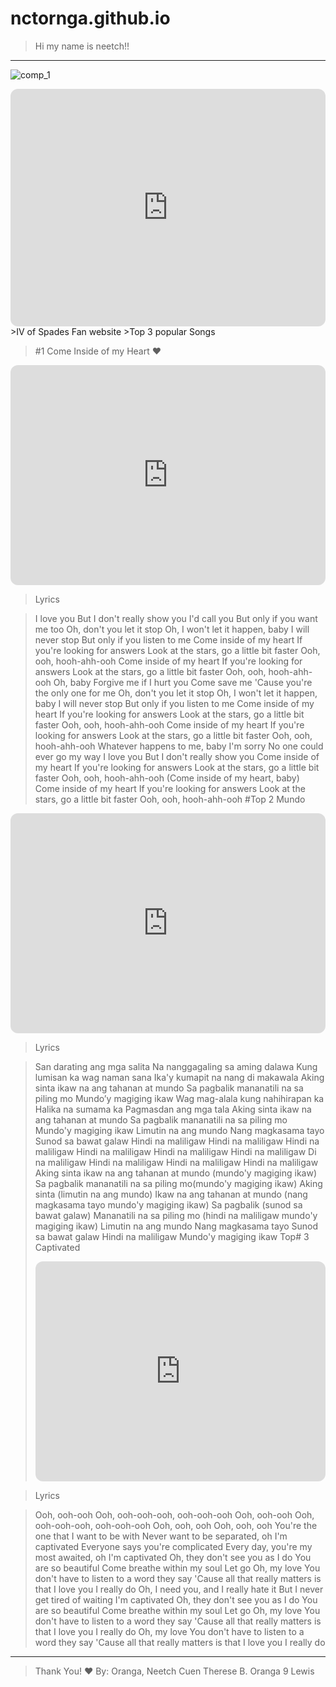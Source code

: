 # nctornga.github.io
> Hi my name is neetch!!
---

![comp_1](https://user-images.githubusercontent.com/118234317/203186153-b89eb3cc-95a8-4fd2-bb86-c10338eaff04.jpg)


<iframe style="border-radius:12px" src="https://open.spotify.com/embed/artist/4k9wp4ipHdA1bu1T4x1ZTG?utm_source=generator" width="100%" height="380" frameBorder="0" allowfullscreen="" allow="autoplay; clipboard-write; encrypted-media; fullscreen; picture-in-picture" loading="lazy"></iframe>
 >IV of Spades Fan website
 >Top 3 popular Songs 
 
 >#1 Come Inside of my Heart ❤
 <iframe style="border-radius:12px" src="https://open.spotify.com/embed/track/3Eb5sztvEMa0Mqnb8DUAlU?utm_source=generator" width="100%" height="352" frameBorder="0" allowfullscreen="" allow="autoplay; clipboard-write; encrypted-media; fullscreen; picture-in-picture" loading="lazy"></iframe>
 
>Lyrics

>I love you
But I don't really show you
I'd call you
But only if you want me too
Oh, don't you let it stop
Oh, I won't let it happen, baby
I will never stop
But only if you listen to me
Come inside of my heart
If you're looking for answers
Look at the stars, go a little bit faster
Ooh, ooh, hooh-ahh-ooh
Come inside of my heart
If you're looking for answers
Look at the stars, go a little bit faster
Ooh, ooh, hooh-ahh-ooh
Oh, baby
Forgive me if I hurt you
Come save me
'Cause you're the only one for me
Oh, don't you let it stop
Oh, I won't let it happen, baby
I will never stop
But only if you listen to me
Come inside of my heart
If you're looking for answers
Look at the stars, go a little bit faster
Ooh, ooh, hooh-ahh-ooh
Come inside of my heart
If you're looking for answers
Look at the stars, go a little bit faster
Ooh, ooh, hooh-ahh-ooh
Whatever happens to me, baby
I'm sorry
No one could ever go my way
I love you
But I don't really show you
Come inside of my heart
If you're looking for answers
Look at the stars, go a little bit faster
Ooh, ooh, hooh-ahh-ooh
(Come inside of my heart, baby)
Come inside of my heart
If you're looking for answers
Look at the stars, go a little bit faster
Ooh, ooh, hooh-ahh-ooh
>#Top 2 Mundo 
<iframe style="border-radius:12px" src="https://open.spotify.com/embed/track/4u8RkgV6P4TLi89SmlUtv8?utm_source=generator" width="100%" height="352" frameBorder="0" allowfullscreen="" allow="autoplay; clipboard-write; encrypted-media; fullscreen; picture-in-picture" loading="lazy"></iframe>

>Lyrics

>San darating ang mga salita
Na nanggagaling sa aming dalawa
Kung lumisan ka wag naman sana
Ika'y kumapit na nang di makawala
Aking sinta ikaw na ang tahanan at mundo
Sa pagbalik mananatili na sa piling mo
Mundo’y magiging ikaw
Wag mag-alala kung nahihirapan ka
Halika na sumama ka
Pagmasdan ang mga tala
Aking sinta ikaw na ang tahanan at mundo
Sa pagbalik mananatili na sa piling mo
Mundo'y magiging ikaw
Limutin na ang mundo
Nang magkasama tayo
Sunod sa bawat galaw
Hindi na maliligaw
Hindi na maliligaw
Hindi na maliligaw
Hindi na maliligaw
Hindi na maliligaw
Hindi na maliligaw
Di na maliligaw
Hindi na maliligaw
Hindi na maliligaw
Hindi na maliligaw
Aking sinta ikaw na ang tahanan at mundo (mundo'y magiging ikaw)
Sa pagbalik mananatili na sa piling mo(mundo'y magiging ikaw)
Aking sinta (limutin na ang mundo)
Ikaw na ang tahanan at mundo (nang magkasama tayo mundo'y magiging ikaw)
Sa pagbalik (sunod sa bawat galaw)
Mananatili na sa piling mo (hindi na maliligaw mundo'y magiging ikaw)
Limutin na ang mundo
Nang magkasama tayo
Sunod sa bawat galaw
Hindi na maliligaw
Mundo'y magiging ikaw
>Top# 3 Captivated
><iframe style="border-radius:12px" src="https://open.spotify.com/embed/track/7h4W9blGxYCkKJ3dxPZ84j?utm_source=generator" width="100%" height="352" frameBorder="0" allowfullscreen="" allow="autoplay; clipboard-write; encrypted-media; fullscreen; picture-in-picture" loading="lazy"></iframe>

>Lyrics

>Ooh, ooh-ooh
Ooh, ooh-ooh-ooh, ooh-ooh-ooh
Ooh, ooh-ooh
Ooh, ooh-ooh-ooh, ooh-ooh-ooh
Ooh, ooh, ooh
Ooh, ooh, ooh
You're the one that I want to be with
Never want to be separated, oh
I'm captivated
Everyone says you're complicated
Every day, you're my most awaited, oh
I'm captivated
Oh, they don't see you as I do
You are so beautiful
Come breathe within my soul
Let go
Oh, my love
You don't have to listen to a word they say
'Cause all that really matters is that I love you
I really do
Oh, I need you, and I really hate it
But I never get tired of waiting
I'm captivated
Oh, they don't see you as I do
You are so beautiful
Come breathe within my soul
Let go
Oh, my love
You don't have to listen to a word they say
'Cause all that really matters is that I love you
I really do
Oh, my love
You don't have to listen to a word they say
'Cause all that really matters is that I love you
I really do
---
>Thank You! ❤
>By: Oranga, Neetch Cuen Therese B. Oranga
>9 Lewis
